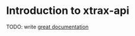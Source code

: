 # Introduction to xtrax-api

TODO: write [great documentation](http://jacobian.org/writing/what-to-write/)
